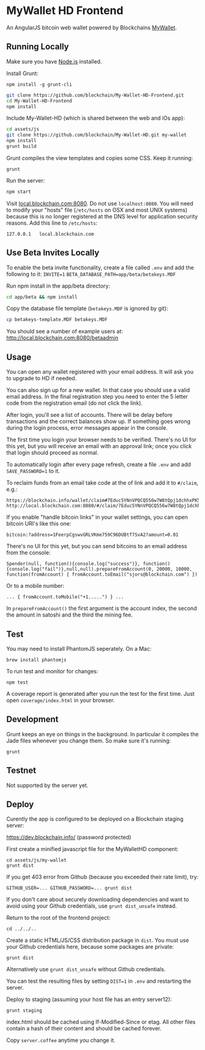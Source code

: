 # MyWallet HD Frontend
An AngularJS bitcoin web wallet powered by Blockchains [MyWallet](https://github.com/blockchain/My-Wallet-HD).

## Running Locally

Make sure you have [Node.js](http://nodejs.org/) installed.

Install Grunt:

    npm install -g grunt-cli

```sh
git clone https://github.com/blockchain/My-Wallet-HD-Frontend.git 
cd My-Wallet-HD-Frontend
npm install
```

Include My-Wallet-HD (which is shared between the web and iOs app):

```sh
cd assets/js
git clone https://github.com/blockchain/My-Wallet-HD.git my-wallet
npm install
grunt build
```

Grunt compiles the view templates and copies some CSS. Keep it running:

    grunt

Run the server:
```sh 
npm start
```

Visit [local.blockchain.com:8080](http://local.blockchain.com:8080/).  Do not use `localhost:8080`. You will need to modify your "hosts" file (`/etc/hosts` on OSX and most UNIX systems) because this is no longer registered at the DNS level for application security reasons. Add this line to `/etc/hosts`:

    127.0.0.1   local.blockchain.com

## Use Beta Invites Locally

To enable the beta invite functionality, create a file called `.env` and add the following to it:
`INVITE=1`
`BETA_DATABASE_PATH=app/beta/betakeys.MDF`

Run npm install in the app/beta directory:

```sh
cd app/beta && npm install
```

Copy the database file template (`betakeys.MDF` is ignored by git):
```sh
cp betakeys-template.MDF betakeys.MDF  
```

You should see a number of example users at:
http://local.blockchain.com:8080/betaadmin

## Usage

You can open any wallet registered with your email address. It will ask you to upgrade to HD if needed.

You can also sign up for a new wallet. In that case you should use a valid email address. In the final registration step you need to enter the 5 letter code from the registration email (do not click the link).

After login, you'll see a list of accounts. There will be delay before transactions and the correct balances show up. If something goes wrong during the login process, error messages appear in the console. 

The first time you login your browser needs to be verified. There's no UI for this yet, but you will receive an email with an approval link; once you click that login should proceed as normal.

To automatically login after every page refresh, create a file `.env` and add `SAVE_PASSWORD=1` to it.

To reclaim funds from an email take code at the of link and add it to `#/claim`, e.g.:

    https://blockchain.info/wallet/claim#7Educ5YNnVPQCQ556w7W8tQpj1dchhxPK56vVNab68cK
    http://local.blockchain.com:8080/#/claim/7Educ5YNnVPQCQ556w7W8tQpj1dchhxPK56vVNab68cK

If you enable "handle bitcoin links" in your wallet settings, you can open bitcoin URI's like this one:

    bitcoin:?address=1FeerpCgswvGRLVKme759C96DUBtf7SvA2?amount=0.01

There's no UI for this yet, but you can send bitcoins to an email address from the console:

    Spender(null, function(){console.log("success")}, function(){console.log("fail")},null,null).prepareFromAccount(0, 20000, 10000, function(fromAccount) { fromAccount.toEmail("sjors@blockchain.com") })

Or to a mobile number:

    ... { fromAccount.toMobile("+1.....") } ...

In `prepareFromAccount()` the first argument is the account index, the second the amount in satoshi and the third the mining fee.

## Test

You may need to install PhantomJS seperately. On a Mac:

    brew install phantomjs

To run test and monitor for changes:

    npm test

A coverage report is generated after you run the test for the first time. Just open `coverage/index.html` in your browser.

## Development
Grunt keeps an eye on things in the background. In particular it compiles the Jade files whenever you change them. So make sure it's running:

    grunt

## Testnet

Not supported by the server yet.

## Deploy

Curently the app is configured to be deployed on a Blockchain staging server:

https://dev.blockchain.info/ (password protected)

First create a minified javascript file for the MyWalletHD component:

    cd assets/js/my-wallet
    grunt dist

If you get 403 error from Github (because you exceeded their rate limit), try:

    GITHUB_USER=... GITHUB_PASSWORD=... grunt dist

If you don't care about securely downloading dependencies and want to avoid using your Github credentials, use `grunt dist_unsafe` instead.

Return to the root of the frontend project:

    cd ../../..

Create a static HTML/JS/CSS distribution package in `dist`. You must use your Github credentials here, because some packages are private:

    grunt dist

Alternatively use `grunt dist_unsafe` without Github credentials.

You can test the resulting files by setting `DIST=1` in `.env` and restarting the server.

Deploy to staging (assuming your host file has an entry server12):

    grunt staging

index.html should be cached using If-Modified-Since or etag. All other files contain a hash of their content and should be cached forever.

Copy `server.coffee` anytime you change it.